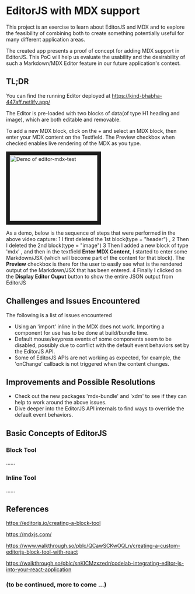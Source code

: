 
# EditorJS with MDX support

This project is an exercise to learn about EditorJS and MDX and to explore the feasibility of combining both to create something potentially useful for many different application areas.

The created app presents a proof of concept for adding MDX support in EditorJS. This PoC will help us evaluate the usability and the desirability of such a Markdown/MDX Editor feature in our future application's context.


## TL;DR
You can find the running Editor deployed at https://kind-bhabha-447aff.netlify.app/

The Editor is pre-loaded with two blocks of data(of type H1 heading and image), which are both editable and removable.

To add a new MDX block, click on the + and select an MDX block, then enter your MDX content on the Textfield.
The Preview checkbox when checked enables live rendering of the MDX as you type.

<a href="http://www.youtube.com/watch?feature=player_embedded&v=ZCfCu6xMYDo
" target="_blank"><img src="http://img.youtube.com/vi/ZCfCu6xMYDo/0.jpg" 
alt="Demo of editor-mdx-test" width="240" height="180" border="10" /></a>

As a demo, below is the sequence of steps that were performed in the above video capture:
1  I first deleted the 1st block(type = "header") , 
2  Then I deleted the 2nd block(type = "image")
3  Then I added a new block of type 'mdx' , and then in the textfield **Enter MDX Content**, I started to enter some Markdown/JSX  (which will become part of the content for that block).   The **Preview** checkbox is there for the user to easily see what is the rendered output of the Markdown/JSX that has been entered.
4 Finally I clicked on the **Display Editor Ouput** button to show the entire JSON output from EditorJS


## Challenges and Issues Encountered
The following is a list of issues encountered
- Using an 'import' inline in the MDX does not work.  Importing a component for use has to be done at build/bundle time.
- Default mouse/keypress events of some components seem to be disabled, possibly due to conflict with the default event behaviors set by the EditorJS API.
- Some of EditorJS APIs are not working as expected, for example, the 'onChange' callback is not triggered when the content changes.

## Improvements and Possible Resolutions
- Check out the new packages 'mdx-bundle' and 'xdm' to see if they can help to work around the above issues.
- Dive deeper into the EditorJS API internals to find ways to override the default event behaviors.


## Basic Concepts of EditorJS

### Block Tool
......
### Inline Tool
......




## References

https://editorjs.io/creating-a-block-tool

https://mdxjs.com/

https://www.walkthrough.so/pblc/QCawSCKwOQLn/creating-a-custom-editorjs-block-tool-with-react

https://walkthrough.so/pblc/snKICMzxzedr/codelab-integrating-editor-js-into-your-react-application


### (to be continued, more to come ...)


